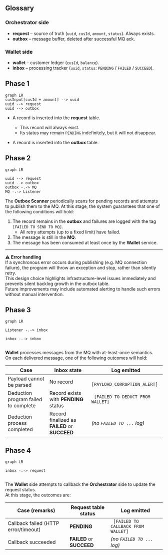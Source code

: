 

## Glossary

### Orchestrator side
- **request** – source of truth (`uuid`, `cusId`, `amount`, `status`). Always exists.  
- **outbox** – message buffer, deleted after successful MQ ack.  

### Wallet side
- **wallet** – customer ledger (`cusId`, `balance`).  
- **inbox** – processing tracker (`uuid`, `status`: `PENDING` / `FAILED` / `SUCCEED`).  





## Phase 1

```mermaid
graph LR
cusInput[cusId + amount] --> uuid
uuid --> request
uuid --> outbox

```

- A record is inserted into the **request** table.  
  - This record will always exist.  
  - Its status may remain `PENDING` indefinitely, but it will not disappear.  

- A record is inserted into the **outbox** table.















## Phase 2 

```mermaid
graph LR

uuid --> request
uuid --> outbox
outbox -.-> MQ
MQ -.-> Listener

```


The **Outbox Scanner** periodically scans for pending records and attempts to publish them to the MQ. At this stage, the system guarantees that one of the following conditions will hold: 
1. The record remains in the **outbox** and failures are logged with the tag `[FAILED TO SEND TO MQ]`.
   - All retry attempts (up to a fixed limit) have failed.
2. The message is still in the **MQ**.
3. The message has been consumed at least once by the **Wallet** service.




---

⚠ **Error handling**  
If a synchronous error occurs during publishing (e.g. MQ connection failure), the program will throw an exception and stop, rather than silently retry.  
This design choice highlights infrastructure-level issues immediately and prevents silent backlog growth in the outbox table.  
Future improvements may include automated alerting to handle such errors without manual intervention.   


















## Phase 3

```mermaid
graph LR

Listener -.-> inbox

inbox -.-> inbox


```



**Wallet** processes messages from the MQ with at-least-once semantics.  
On each delivered message, one of the following outcomes will hold:

| Case | Inbox state | Log emitted |
|------|-------------|-------------|
| Payload cannot be parsed | No record | ` [PAYLOAD_CORRUPTION_ALERT]` |
| Deduction program failed to complete | Record exists with **PENDING** status | ` [FAILED TO DEDUCT FROM WALLET]` |
| Deduction process completed| Record finalized as **FAILED** or **SUCCEED** | *(no `FAILED TO ...` log)* |








## Phase 4


```mermaid
graph LR

inbox -.-> request  


```


The **Wallet** side attempts to callback the **Orchestrator** side to update the request status.  
At this stage, the outcomes are:

| Case (remarks)                       | Request table status | Log emitted |
|--------------------------------------|----------------------|-------------|
| Callback failed (HTTP error/timeout) | **PENDING**          | ` [FAILED TO CALLBACK FROM WALLET]` |
| Callback succeeded                   | **FAILED** or **SUCCEED** | *(no `FAILED TO ...` log)* |
































